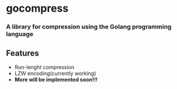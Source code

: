 # gocompress

### A library for compression using the Golang programming language

## Features

- Run-lenght compression 
- LZW encoding(currently working)
- **More will be implemented soon!!!**
